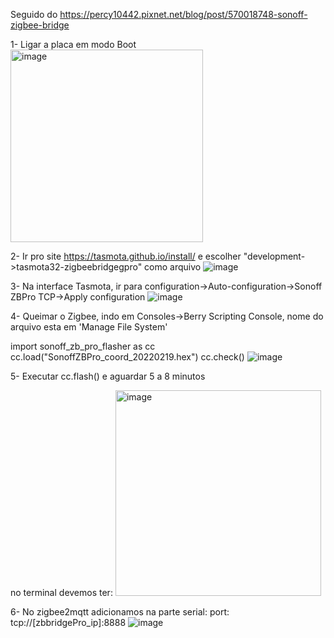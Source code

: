 Seguido do https://percy10442.pixnet.net/blog/post/570018748-sonoff-zigbee-bridge


1- Ligar a placa em modo Boot
<img width="308" alt="image" src="https://github.com/pozzari/SONOFF-Zigbee-Bridge-Pro-to-Tasmota/assets/39385337/bed3f59d-a8bb-469e-87d7-6d2af0099961">


2- Ir pro site https://tasmota.github.io/install/ e escolher "development->tasmota32-zigbeebridgegpro" como arquivo
![image](https://github.com/pozzari/SONOFF-Zigbee-Bridge-Pro-to-Tasmota/assets/39385337/c85a40c2-8a4f-442a-92c6-299bf57f741f)

3- Na interface Tasmota, ir para configuration->Auto-configuration->Sonoff ZBPro TCP->Apply configuration
![image](https://github.com/pozzari/SONOFF-Zigbee-Bridge-Pro-to-Tasmota/assets/39385337/d8d57ff8-829a-46e8-b54d-4da425908de2)

4- Queimar o Zigbee, indo em Consoles->Berry Scripting Console, nome do arquivo esta em 'Manage File System'

import sonoff_zb_pro_flasher as cc
cc.load("SonoffZBPro_coord_20220219.hex")
cc.check()
![image](https://github.com/pozzari/SONOFF-Zigbee-Bridge-Pro-to-Tasmota/assets/39385337/a58fee51-2f8e-4cbb-bbec-514d73603faa)


5- Executar cc.flash() e aguardar 5 a 8 minutos

no terminal devemos ter: <img width="329" alt="image" src="https://github.com/pozzari/SONOFF-Zigbee-Bridge-Pro-to-Tasmota/assets/39385337/dab20cda-e930-469a-b5fb-409f97a14379">


6- No zigbee2mqtt adicionamos na parte serial: 
  port: tcp://[zbbridgePro_ip]:8888
  ![image](https://github.com/pozzari/SONOFF-Zigbee-Bridge-Pro-to-Tasmota/assets/39385337/0c649034-754f-49c2-9094-9b79dddf72b4)


